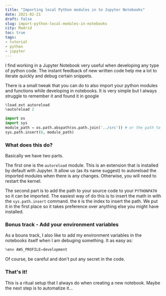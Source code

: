 ```yaml
---
title: "Importing local Python modules in to Jupyter Notebooks"
date: 2021-02-21
draft: false
slug: import-python-local-modules-in-notebooks
city: Madrid
toc: true
tags:
- tutorial
- python
- jupyter
---
```



I find working in a Jupyter Notebook very useful when developing any type of python code. The instant feedback of new written code help me a lot to iterate quickly and debug certain snippets.

There is a small tweak that you can do to also import your python modules and functions while developing in notebooks. It is very simple but I always struggle to remember it and found it in google


```python
%load_ext autoreload
%autoreload 2

import os
import sys
module_path = os.path.abspath(os.path.join('../src')) # or the path to your source code
sys.path.insert(0, module_path)
```


### What does this do?

Basically we have two parts. 

The first one is the `autoreload` module. This is an extension that is installed by default with Jupyter. It allow us (as its name suggest) to autoreload the imported modules when there is any changes. Otherwise, you will need to restart the kernel.

The second part is to add the path to your source code to your `PYTHONPATH` so it can be imported. The easiest way of do this is to insert the math in with the `sys.path.insert` command. the `0` is the index to insert the path. We put it in the first place so it takes preference over anything else you might have installed.

### Bonus track - Add your environment variables

As a bouns track, I also like to add my environment variables in the notebooks itself when I am debuging something. It as easy as:


```python
%env AWS_PROFILE=development
```


Of course, be careful and don't put any secret in the code.

### That's it!

This is a ritual setup that I always do when creating a new notebook. Maybe the next step is to automatize it...
